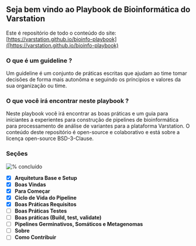 ## Seja bem vindo ao Playbook de Bioinformática do Varstation

Este é repositório de todo o conteúdo do site: [https://varstation.github.io/bioinfo-playbook]([https://varstation.github.io/bioinfo-playbook)

### O que é um guideline ?

Um guideline é um conjunto de práticas escritas que ajudam ao time tomar decisões de forma mais autonôma e seguindo os príncipios e valores da sua organização ou time.


### O que você irá encontrar neste playbook ?

Neste playbook você irá encontrar as boas práticas e um guia para iniciantes a experientes para construção de pipelines de bioinformática para processamento de análise de variantes para a plataforma Varstation. O conteúdo deste repositório é open-source e colaborativo
e está sobre a licença open-source BSD-3-Clause.



### Seções

![% concluído](https://progress-bar.dev/45/?title=concluido)


- [x] **Arquitetura Base e Setup**
- [x] **Boas Vindas**
- [x] **Para Começar**
- [x] **Ciclo de Vida do Pipeline**
- [x] **Boas Práticas Requisitos**
- [ ] **Boas Práticas Testes**
- [ ] **Boas práticas (Build, test, validate)**
- [ ] **Pipelines Germinativos, Somáticos e Metagenomas**
- [ ] **Sobre**
- [ ] **Como Contribuir**
